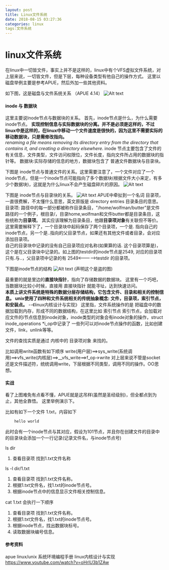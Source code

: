 ```yaml
---
layout: post
title: Linux文件系统
date: 2018-08-15 03:27:36
categories: linux
tags:文件系统
---
```

# linux文件系统
在linux中一切皆文件，事实上并不是这样的，linux中有个VFS虚拟文件系统，对上层来说，一切皆文件，但是下层，每种设备类型有他自己的操作方式。
这里以磁盘举例主要是参考APUE，然后外加一些其他资料。

<!--more-->
如下图，这是磁盘与文件系统关系 （APUE 4.14）
![Alt text](./dev.png)
#### inode 与 数据块

这里主要说Inode节点与数据块的关系。
首先，inode节点是什么，为什么需要inode节点。
**实现控制信息与实际数据块的分离。并不是必须是这样的，不过linux中是这样的，在linux中移动一个文件速度是很快的，因为这里不需要实际的移动数据块，只是需修改指向。**   
*renaming a file means removing its directory entry from the directory that contains it, and creating a directory elsewhere.*
inode 节点主要包含了文件的有关信息，文件类型，文件访问权限位，文件长度，指向文件所占用的数据块的指针等。
数据块:实际存储的信息的地方，数据块包含了 普通文件数据块与目录块。

下图是 inode节点与普通文件的关系。这里需要注意了，一个文件对应了一个inode节点，但是一个inode节点可能指向了多个数据块(根据文件大小来定，有多少个数据块)，这就是为什么linux不会产生磁盘碎片的原因。
![Alt text](./file.png)

下图是 inode节点与目录块的关系。
![Alt text](./dir.png)
APUE中牵扯到一个名词 目录项，一直很费解，不太懂什么意思，英文原版是 directory entries 目录条目的意思。
目录项: 路径中的每一部分都被称作目录条目，"/home/wolfman/butter"是文件路径的一个例子，根目录/，目录home,wolfman和文件butter都是目录条目，这些统称为**目录项**。 其实应该理解为目录条目，他跟**目录项对象**有关联但不等价。
这里需要解释下了，一个目录块中起码保存了两个目录项，一个是. 指向自己的inode节点，另一个是..指向的父目录节点，如果还有其他文件或者目录，会对应添加目录项。  
自己的目录块中记录的没有自己目录项应对名称(如果算的话. 这个目录项算是)，这个是在父目录块中记录的。如上图的testdir的inode节点是2549, 对应的目录项只有.与..，父目录项中记录的有 2549<----->testdir 的目录项。

下图是inode节点的结构
![Alt text](./inode.png)
(声明这个是盗的图)

最重要的就是里边的**直接块指针**，指向了存储数据的数据块。
这里有一个巧吧，当数据块比较小时候，直接用 直接块指针 就能寻址，达到快速访问。   
**本质上讲文件系统是特殊的数据分层存储结构，它包含文件、目录和相关的控制信息。
unix使用了四种和文件系统相关的传统抽象概念: 文件，目录项，索引节点，和安装点。** --《linux内核设计与实现》
这里指，文件系统操作的是 把磁盘中的数据加载到内存，形成不同的数据结构，在这里比如 索引节点
索引节点，会加载对应文件的i节点信息到inode对象，inode类型的对象会有inode对象的操作，struct inode_operations *i_op中记录了 一些列可以对inode节点操作的函数，比如创建文件，link，unlink等等。

文件的查找实质是通过 内核中的 目录项对象 来找的。

比如调用write函数有如下顺序
write(用户层)==>sys_write(系统调用)==>vfs_write(内核层)==>__vfs_write==>f_op->write
对上层来说不管是socket还是文件描述符，统统调用write，下层根据不同类型，调用不同的操作。OO思想。

#### 实战
看了上图难免有点看不懂，APUE就是这吊样(虽然是圣经级别)，但全都点到为止，其他全靠悟。
这里举例演示下。

比如有如下一个文件 1.txt，内容如下
``` c++
	hello world
```
此时会有一个inode节点与其对应，假设为101节点，并且你在创建文件的目录中的目录块会添加一个一行记录(记录文件名，与inode节点号)

ls dir 
1. 查看目录项 找到1.txt文件名称

ls -l dir/1.txt
1. 查看目录项 找到1.txt文件名称。
2. 根据1.txt文件名，找1.txt的inode节点号。
3. 根据inode节点中的信息显示文件相关控制信息。

cat 1.txt  会执行一下顺序
1. 查看目录项 找到1.txt文件名称。
2. 根据1.txt文件名，找1.txt的inode节点号。
3. 根据inode节点，找出数据块标号。
4. 读取数据块编号信息。


####  参考资料
apue
linux/unix 系统环境编程手册
linux内核设计与实现
 https://www.youtube.com/watch?v=oHrlU3b1ZAw
